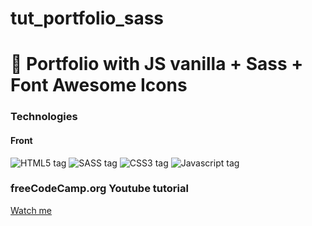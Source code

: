 # tut_portfolio_sass

<h1>🔷 Portfolio with JS vanilla + Sass + Font Awesome Icons</h1>

<h3>Technologies</h3>

<h4>Front</h4>

<img src="https://img.shields.io/badge/HTML5-E34F26?style=for-the-badge&logo=html5&logoColor=white&labelColor=101010" alt="HTML5 tag"></img>
<img src="https://img.shields.io/badge/SASS-CC6699?style=for-the-badge&logo=sass3&logoColor=white&labelColor=101010" alt="SASS tag"></img>
<img src="https://img.shields.io/badge/CSS3-1572B6?style=for-the-badge&logo=css3&logoColor=white&labelColor=101010" alt="CSS3 tag"></img>
<img src="https://img.shields.io/badge/JavaScript-F7DF1E?style=for-the-badge&logo=javascript&logoColor=white&labelColor=101010" alt="Javascript tag"></img>

<h3>freeCodeCamp.org Youtube tutorial</h3>

<a href="https://www.youtube.com/watch?v=_a5j7KoflTs">Watch me</p>
